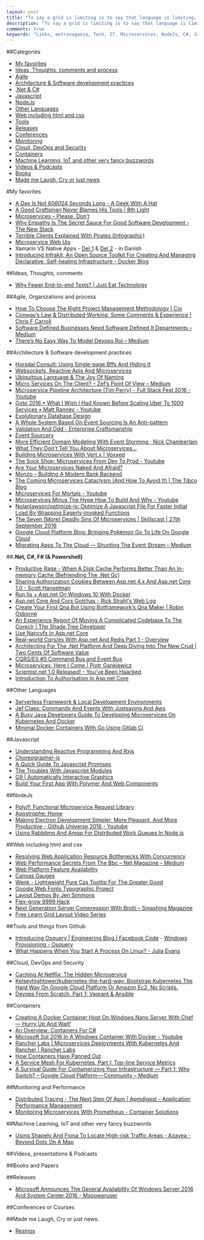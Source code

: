 ```yaml
---
layout: post
title: "To say a grid is limiting is to say that language is limiting, or typography is limiting."
description: "To say a grid is limiting is to say that language is limiting, or typography is limiting."
comments: true
keywords: "Links, extravaganza, Tech, IT, Microservices, NodeJs, C#, Javascript, Solution architecture"
---
```

##Categories
* [My favorites](#favorites)
* [Ideas, Thoughts, comments and process](#ideas)
* [Agile](#agile)
* [Architecture & Software development practices](#development)
* [.Net & C#](#net)
* [Javascript](#javascript)
* [NodeJs](#nodejs)
* [Other Languages](#polygloting)
* [Web including html and css](#web)
* [Tools](#tools)
* [Releases](#releases)
* [Conferences](#conferences)
* [Monitoring](#monitoring)
* [Cloud, DevOps and Security](#devops)
* [Containers](#containers)
* [Machine Learning, IoT and other very fancy buzzwords](#iot)
* [Videos & Podcasts](#videos)
* [Books](#books)
* [Made me Laugh, Cry or just news](#news)

#My favorites<a name="favorites"></a>
* [A Day Is Not 60*60*24 Seconds Long - A Geek With A Hat](https://swizec.com/blog/a-day-is-not-606024-seconds-long/swizec/6755)
* [A Good Craftsman Never Blames His Tools | 8th Light](https://8thlight.com/blog/georgina-mcfadyen/2016/09/28/good-craftsman-never-blames-his-tools.html)
* [Microservices – Please, Don’t](https://blog.komand.com/microservices-please-dont)
* [Why Empathy Is The Secret Sauce For Good Software Development - The New Stack](http://thenewstack.io/empathy-secret-sauce-good-software-development/)
* [Terrible Clients Explained With Pirates (Infographic)](https://toggl.com/worst-client-types-infographic)
* [Microservice Web Uis](https://gustafnk.github.io/microservice-websites/)
* Xamarin VS Native Apps - [Del 1](http://www.touchlogic.dk/blog/xamarin-vs-native-app-udvikling-1) & [Del 2](http://www.touchlogic.dk/blog/xamarin-vs-native-app-udvikling-2) - in Danish
* [Introducing Infrakit, An Open Source Toolkit For Creating And Managing Declarative, Self-healing Infrastructure - Docker Blog](https://blog.docker.com/2016/10/introducing-infrakit-an-open-source-toolkit-for-declarative-infrastructure/)

##Ideas, Thoughts, comments <a name="ideas"></a>
* [Why Fewer End-to-end Tests? | Just Eat Technology](http://tech.just-eat.com/2016/10/04/why-fewer-end-to-end-tests/)

##Agile, Organizations and process<a name="agile"></a>
* [How To Choose The Right Project Management Methodology | Cio](http://www.cio.com/article/3124781/project-management/how-to-choose-the-right-project-management-methodology.html)
* [Conway’s Law & Distributed Working. Some Comments & Experience | Chris F Carroll](http://www.cafe-encounter.net/p1931/conways-law-distributed-working-some-comments-experience#gsc.tab=0)
* [Software Defined Businesses Need Software Defined It Departments – Medium](https://medium.com/@cote/software-defined-businesses-need-software-defined-it-departments-78a87dd17616#.87jldp9sr)
* [There’s No Easy Way To Model Devops Roi – Medium](https://medium.com/@cote/theres-no-easy-way-to-model-devops-roi-5799cf887885#.lriqsnkqu)

##Architecture & Software development practices <a name="development"></a>
* [Horsdal Consult: Using Single-page Bffs And Hiding It](http://www.horsdal-consult.dk/2016/10/using-single-page-bffs-and-hiding-it.html)
* [Websockets, Reactive Apis And Microservices](https://www.infoq.com/presentations/websockets-reactive-api-microservices)
* [Ubiquitous Language & The Joy Of Naming](http://blog.carbonfive.com/2016/10/04/ubiquitous-language-the-joy-of-naming/)
* [Micro Services On The Client? – Zef’s Point Of View – Medium](https://medium.com/zef-me/micro-services-on-the-client-4631977e363c#.b9bhqw4ex)
* [Microservice Pipeline Architecture (Tim Perry) - Full Stack Fest 2016 - Youtube](https://www.youtube.com/watch?v=vUCr1oTtaKA)
* [Goto 2016 • What I Wish I Had Known Before Scaling Uber To 1000 Services • Matt Ranney - Youtube](https://www.youtube.com/watch?v=kb-m2fasdDY)
* [Evolutionary Database Design](http://martinfowler.com/articles/evodb.html)
* [A Whole System Based On Event Sourcing Is An Anti-pattern](https://www.infoq.com/news/2016/04/event-sourcing-anti-pattern?__s=amwwwz5judsp1dsfgko7)
* [Validation And Ddd - Enterprise Craftsmanship](http://enterprisecraftsmanship.com/2016/09/13/validation-and-ddd/?__s=amwwwz5judsp1dsfgko7)
* [Event Sourcery](https://www.infoq.com/presentations/event-sourcing?__s=amwwwz5judsp1dsfgko7)
* [More Efficient Domain Modeling With Event Storming · Nick Chamberlain](https://buildplease.com/pages/modeling-better/)
* [What They Don't Tell You About Microservices...](https://www.infoq.com/presentations/microservices-discoverytesting-monitoring)
* [Building Microservices With Vert.x | Voxxed](https://www.voxxed.com/blog/presentation/building-microservices-vert-x/)
* [The Sock Shop: Microservices From Dev To Prod - Youtube](https://www.youtube.com/watch?v=-M5LZ_ZMGi4)
* [Are Your Microservices Naked And Afraid?](https://www.infoq.com/presentations/microservices-monitoring)
* [Monzo – Building A Modern Bank Backend](https://monzo.com/blog/2016/09/19/building-a-modern-bank-backend/)
* [The Coming Microservices Cataclysm (And How To Avoid It) | The Tibco Blog](http://www.tibco.com/blog/2016/09/21/the-coming-microservices-cataclysm-and-how-to-avoid-it/)
* [Microservices For Mortals - Youtube](https://www.youtube.com/watch?v=5ZSA99aq6UA)
* [Microservices Minus The Hype How To Build And Why - Youtube](https://www.youtube.com/watch?v=rRsQXWbYiN4)
* [Nolanlawson/optimize-js: Optimize A Javascript File For Faster Initial Load By Wrapping Eagerly-invoked Functions](https://github.com/nolanlawson/optimize-js)
* [The Seven (More) Deadly Sins Of Microservices | Skillscast | 27th September 2016](https://skillsmatter.com/skillscasts/8844-the-seven-more-deadly-sins-of-microservices)
* [Google Cloud Platform Blog: Bringing Pokémon Go To Life On Google Cloud](https://cloudplatform.googleblog.com/2016/09/bringing-Pokemon-GO-to-life-on-Google-Cloud.html)
* [Migrating Apps To The Cloud — Shunting The Event Stream – Medium](https://medium.com/@KevinHoffman/migrating-apps-to-the-cloud-shunting-the-event-stream-8c2f6f309242#.qk8bynehj)

##**.Net, C#, F# (& Powershell)**  <a name="net"></a>
* [Productive Rage - When A Disk Cache Performs Better Than An In-memory Cache (Befriending The .Net Gc)](http://www.productiverage.com/when-a-disk-cache-performs-better-than-an-inmemory-cache-befriending-the-net-gc)
* [Sharing Authorization Cookies Between Asp.net 4.x And Asp.net Core 1.0 - Scott Hanselman](http://www.hanselman.com/blog/SharingAuthorizationCookiesBetweenASPNET4xAndASPNETCore10.aspx)
* [Run Iis + Asp.net On Windows 10 With Docker](http://blog.alexellis.io/run-iis-asp-net-on-windows-10-with-docker/)
* [Asp.net Core And Cors Gotchas - Rick Strahl's Web Log](https://weblog.west-wind.com/posts/2016/Sep/26/ASPNET-Core-and-CORS-Gotchas)
* [Create Your First Qna Bot Using Botframework’s Qna Maker | Robin Osborne](http://robinosborne.co.uk/2016/09/26/create-your-first-qna-bot-using-botframeworks-qna-maker/)
* [An Experience Report Of Moving A Complicated Codebase To The Coreclr | The Shade Tree Developer](https://jeremydmiller.com/2016/09/28/an-experience-report-of-moving-a-complicated-codebase-to-the-coreclr/)
* [Use Nancyfx In Asp.net Core](http://www.talkingdotnet.com/use-nancyfx-in-asp-net-core/)
* [Real-world Cqrs/es With Asp.net And Redis Part 1 - Overview](https://www.exceptionnotfound.net/real-world-cqrs-es-with-asp-net-and-redis-part-1-overview/?__s=amwwwz5judsp1dsfgko7)
* [Architecting For The .Net Platform And Deep Diving Into The New Crud | Two Cents Of Software Value](https://software2cents.wordpress.com/2016/09/19/architecting-for-the-net-platform-and-deep-diving-into-the-new-crud/?__s=amwwwz5judsp1dsfgko7)
* [CQRS/ES #5 Command Bus and Event Bus](http://foreverframe.pl/cqrses-5-command-bus-and-event-bus/?__s=amwwwz5judsp1dsfgko7)
* [Microservices, Here I Come | Piotr Gankiewicz](http://piotrgankiewicz.com/2016/09/26/microservices-here-i-come/)
* [Scientist.net 1.0 Released! - You’ve Been Haacked](http://haacked.com/archive/2016/09/29/scientist-1.0-released/)
* [Introduction To Authorisation In Asp.net Core](http://andrewlock.net/introduction-to-authorisation-in-asp-net-core/)

##Other Languages  <a name="polygloting"></a>
* [Serverless Framework & Local Development Environments](http://blog.gorillastack.com/serverless-framework-local-development-environments/)
* [Jef Claes: Commands And Events With Justsaying And Aws](http://www.jefclaes.be/2016/09/commands-and-events-with-justsaying-and.html?__s=amwwwz5judsp1dsfgko7)
* [A Busy Java Developers Guide To Developing Microservices On Kubernetes And Docker](https://blog.fabric8.io/a-busy-java-developers-guide-to-developing-microservices-on-kubernetes-and-docker-98b7b9816fdf#.e9wwmxhks)
* [Minimal Docker Containers With Go Using Gitlab Ci](http://sirile.github.io/2016/09/29/minimal-go-containers-with-docker-and-gitlab-ci.html)

##Javascript  <a name="javascript"></a>
* [Understanding Reactive Programming And Rxjs](https://auth0.com/blog/understanding-reactive-programming-and-rxjs/)
* [Choreographer-js](https://christinecha.github.io/choreographer-js/)
* [A Quick Guide To Javascript Promises](https://twilioinc.wpengine.com/2016/10/guide-to-javascript-promises.html)
* [The Troubles With Javascript Modules](http://odetocode.com/blogs/scott/archive/2016/10/04/the-troubles-with-javascript-modules.aspx)
* [G9 | Automatically Interactive Graphics](http://omrelli.ug/g9/)
* [Build Your First App With Polymer And Web Components](https://auth0.com/blog/build-your-first-app-with-polymer-and-web-components/)

##NodeJs <a name="nodejs"></a>
* [Poly/f: Functional Microservice Request Library](https://github.com/poly/f)
* [Apostrophe: Home](http://apostrophecms.org/)
* [Making Electron Development Simpler, More Pleasant, And More Productive - Github Universe 2016 - Youtube](https://www.youtube.com/watch?v=Eqg_IqVeI5s)
* [Using Rabbitmq And Amqp For Distributed Work Queues In Node.js](http://blog.yld.io/2016/10/03/using-rabbitmq-and-amqp-in-node-js/#.V_NQ5_CLRhF)

##Web including html and css  <a name="web"></a>
* [Resolving Web Application Resource Bottlenecks With Concurrency](https://blog.phusion.nl/2016/09/27/resolving-resource-bottlenecks/)
* [Web Performance Secrets From The Bbc – Net Magazine – Medium](https://medium.com/net-magazine/web-performance-secrets-from-the-bbc-d4b01f869752#.betxtygek)
* [Web Platform Feature Availability](https://paulirish.github.io/web-feature-availability/)
* [Canvas Gauges](https://canvas-gauges.com/)
* [Wenk - Lightweight Pure Css Tooltip For The Greater Good](https://mightycrow.github.io/wenk/)
* [Google Web Fonts Typographic Project](https://femmebot.github.io/google-type/)
* [Layout Demos By Jen Simmons](http://labs.jensimmons.com/)
* [Flex-grow 9999 Hack](http://joren.co/flex-grow-9999-hack/)
* [Next Generation Server Compression With Brotli – Smashing Magazine](https://www.smashingmagazine.com/2016/10/next-generation-server-compression-with-brotli/)
* [Free Learn Grid Layout Video Series](http://gridbyexample.com/video/)

##Tools and things from Github <a name="tools"></a>
* [Introducing Osquery | Engineering Blog | Facebook Code](https://code.facebook.com/posts/844436395567983/introducing-osquery/) - [Windows Provisioning - Osquery](https://osquery.readthedocs.io/en/stable/development/windows-provisioning/)
* [What Happens When You Start A Process On Linux? - Julia Evans](http://jvns.ca/blog/2016/10/04/exec-will-eat-your-brain/)

##Cloud, DevOps and Security<a name="devops"></a>
* [Caching At Netflix: The Hidden Microservice](https://www.youtube.com/watch?v=Rzdxgx3RC0Q)
* [Kelseyhightower/kubernetes-the-hard-way: Bootstrap Kubernetes The Hard Way On Google Cloud Platform Or Amazon Ec2. No Scripts.](https://github.com/kelseyhightower/kubernetes-the-hard-way)
* [Devops From Scratch, Part 1: Vagrant & Ansible](https://www.kevinlondon.com/2016/09/19/devops-from-scratch-pt-1.html)


##Containers <a name="containers"></a>
* [Creating A Docker Container Host On Windows Nano Server With Chef — Hurry Up And Wait!](http://www.hurryupandwait.io/blog/creating-a-docker-container-host-on-windows-nano-server-with-chef)
* [An Overview: Containers For C#](http://blog.alexellis.io/p/6d07da90-ca6b-4d70-b4b7-e3cadd11e987/)
* [Microsoft Sql 2016 In A Windows Container With Docker - Youtube](https://www.youtube.com/watch?v=vkCelpe40Nc)
* [Rancher Labs | Microservices Deployments With Kubernetes And Rancher | Rancher Labs](http://rancher.com/creating-microservices-deployments-on-kubernetes-with-rancher-part-2/)
* [How Containers Have Panned Out](https://www.infoq.com/presentations/hbc-containers)
* [A Service Mesh For Kubernetes, Part I: Top-line Service Metrics](https://blog.buoyant.io/2016/10/04/a-service-mesh-for-kubernetes-part-i-top-line-service-metrics/)
* [A Survival Guide For Containerizing Your Infrastructure — Part 1: Why Switch? – Google Cloud Platform — Community – Medium](https://medium.com/google-cloud/a-survival-guide-for-containerizing-your-infrastructure-part-1-why-switch-8e8dee9fc66#.97nmzocvp)

##Monitoring and Performance <a name="monitoring"></a>
* [Distributed Tracing - The Next Step Of Apm | Apmdigest - Application Performance Management](http://www.apmdigest.com/distributed-tracing-the-next-step-of-apm)
* [Monitoring Microservices With Prometheus - Container Solutions](http://container-solutions.com/microservice-monitoring-with-prometheus/)

##Machine Learning, IoT and other very fancy buzzwords <a name="iot"></a>
* [Using Shapely And Fiona To Locate High-risk Traffic Areas - Azavea - Beyond Dots On A Map](https://www.azavea.com/blog/2016/10/05/philippines-road-safety-using-shapely-fiona-locate-high-risk-traffic-areas/)

##Videos, presentations & Podcasts <a name="videos"></a>


##Books and Papers<a name="books"></a> 


##Releases <a name="releases"></a>
* [Microsoft Announces The General Availability Of Windows Server 2016 And System Center 2016 - Mspoweruser](https://mspoweruser.com/microsoft-announces-the-general-availability-of-windows-server-2016-and-system-center-2016/)

##Conferences or Courses<a name="conferences"></a>

##Made me Laugh, Cry or just news. <a name="news"></a>
* [Resinos](https://resinos.io/)